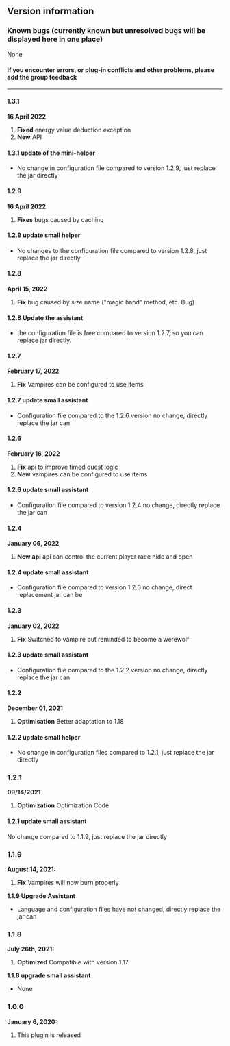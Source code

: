 ## Version information

### Known bugs (currently known but unresolved bugs will be displayed here in one place)
None
#### If you encounter errors, or plug-in conflicts and other problems, please add the group feedback

------------
#### 1.3.1
**16 April 2022**
1. **Fixed** energy value deduction exception
2. **New** API

#### 1.3.1 update of the mini-helper
- No change in configuration file compared to version 1.2.9, just replace the jar directly

#### 1.2.9
**16 April 2022**
1. **Fixes** bugs caused by caching

#### 1.2.9 update small helper
- No changes to the configuration file compared to version 1.2.8, just replace the jar directly

#### 1.2.8
**April 15, 2022**
1. **Fix** bug caused by size name ("magic hand" method, etc. Bug)
#### 1.2.8 Update the assistant
- the configuration file is free compared to version 1.2.7, so you can replace jar directly.

#### 1.2.7
**February 17, 2022**
1. **Fix** Vampires can be configured to use items

#### 1.2.7 update small assistant
- Configuration file compared to the 1.2.6 version no change, directly replace the jar can

#### 1.2.6
**February 16, 2022**
1. **Fix** api to improve timed quest logic
2. **New** vampires can be configured to use items

#### 1.2.6 update small assistant
- Configuration file compared to version 1.2.4 no change, directly replace the jar can

#### 1.2.4
**January 06, 2022**
1. **New api** api can control the current player race hide and open

#### 1.2.4 update small assistant
- Configuration file compared to version 1.2.3 no change, direct replacement jar can be

#### 1.2.3
**January 02, 2022**
1. **Fix** Switched to vampire but reminded to become a werewolf

#### 1.2.3 update small assistant
- Configuration file compared to the 1.2.2 version no change, directly replace the jar can

#### 1.2.2
**December 01, 2021**
1. **Optimisation** Better adaptation to 1.18

#### 1.2.2 update small helper
- No change in configuration files compared to 1.2.1, just replace the jar directly

### 1.2.1
**09/14/2021**
1. **Optimization** Optimization Code

#### 1.2.1 update small assistant
No change compared to 1.1.9, just replace the jar directly

### 1.1.9
**August 14, 2021:**
1. **Fix** Vampires will now burn properly

**1.1.9 Upgrade Assistant**
- Language and configuration files have not changed, directly replace the jar can

### 1.1.8
**July 26th, 2021:**
1. **Optimized** Compatible with version 1.17

**1.1.8 upgrade small assistant**
- None

### 1.0.0
**January 6, 2020:**
1. This plugin is released